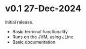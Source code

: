 # v0.1 27-Dec-2024

Initial release.
- Basic terminal functionality
- Runs on the JVM, using JLine
- Basic documentation
